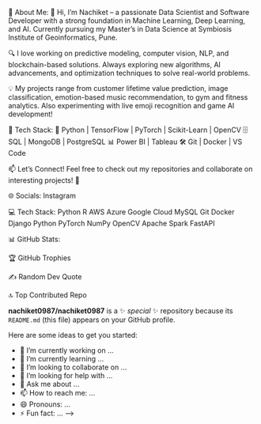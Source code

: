 💫 About Me:
👋 Hi, I’m Nachiket – a passionate Data Scientist and Software Developer with a strong foundation in Machine Learning, Deep Learning, and AI. Currently pursuing my Master’s in Data Science at Symbiosis Institute of Geoinformatics, Pune.

🔍 I love working on predictive modeling, computer vision, NLP, and blockchain-based solutions. Always exploring new algorithms, AI advancements, and optimization techniques to solve real-world problems.

💡 My projects range from customer lifetime value prediction, image classification, emotion-based music recommendation, to gym and fitness analytics. Also experimenting with live emoji recognition and game AI development!

📌 Tech Stack:
🧠 Python | TensorFlow | PyTorch | Scikit-Learn | OpenCV
🗄️ SQL | MongoDB | PostgreSQL
📊 Power BI | Tableau
🛠️ Git | Docker | VS Code

📫 Let’s Connect! Feel free to check out my repositories and collaborate on interesting projects! 🚀

🌐 Socials:
Instagram

💻 Tech Stack:
Python R AWS Azure Google Cloud MySQL Git Docker Django Python PyTorch NumPy OpenCV Apache Spark FastAPI

📊 GitHub Stats:






🏆 GitHub Trophies


✍️ Random Dev Quote


🔝 Top Contributed Repo



**nachiket0987/nachiket0987** is a ✨ _special_ ✨ repository because its `README.md` (this file) appears on your GitHub profile.

Here are some ideas to get you started:

- 🔭 I’m currently working on ...
- 🌱 I’m currently learning ...
- 👯 I’m looking to collaborate on ...
- 🤔 I’m looking for help with ...
- 💬 Ask me about ...
- 📫 How to reach me: ...
- 😄 Pronouns: ...
- ⚡ Fun fact: ...
-->
